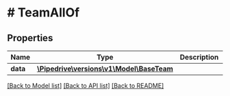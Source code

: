# # TeamAllOf

## Properties

Name | Type | Description | Notes
------------ | ------------- | ------------- | -------------
**data** | [**\Pipedrive\versions\v1\Model\BaseTeam**](BaseTeam.md) |  | [optional]

[[Back to Model list]](../../README.md#models) [[Back to API list]](../../README.md#endpoints) [[Back to README]](../../README.md)
